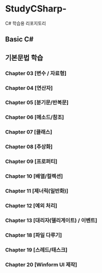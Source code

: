 # StudyCSharp-
C# 학습용 리포지토리

## Basic C# 
## 기본문법 학습
### Chapter 03 [변수 / 자료형] 
### Chapter 04 [연산자] 
### Chapter 05 [분기문/반복문] 
### Chapter 06 [메소드/참조] 
### Chapter 07 [클래스] 
### Chapter 08 [추상화] 
### Chapter 09 [프로퍼티] 
### Chapter 10 [배열/컬렉션] 
### Chapter 11 [제너릭(일반화)] 
### Chapter 12 [예외 처리] 
### Chapter 13 [대리자(델리게이트) / 이벤트] 
### Chapter 18 [파일 다루기] 
### Chapter 19 [스레드/태스크] 
### Chapter 20 [Winform UI 제작] 

